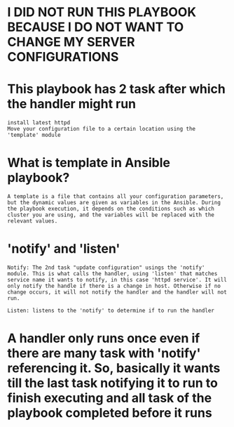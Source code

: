 # I DID NOT RUN THIS PLAYBOOK BECAUSE I DO NOT WANT TO CHANGE MY SERVER CONFIGURATIONS

# This playbook has 2 task after which the handler might run

    install latest httpd
    Move your configuration file to a certain location using the 'template' module

# What is template in Ansible playbook?

    A template is a file that contains all your configuration parameters, but the dynamic values are given as variables in the Ansible. During the playbook execution, it depends on the conditions such as which cluster you are using, and the variables will be replaced with the relevant values.

# 'notify' and 'listen'

    Notify: The 2nd task "update configuration" usings the 'notify' module. This is what calls the handler, using 'listen' that matches service name it wants to notify, in this case 'httpd service'. It will only notify the handle if there is a change in host. Otherwise if no change occurs, it will not notify the handler and the handler will not run.

    Listen: listens to the 'notify' to determine if to run the handler

# A handler only runs once even if there are many task with 'notify' referencing it. So, basically it wants till the last task notifying it to run to finish executing and all task of the playbook completed before it runs
